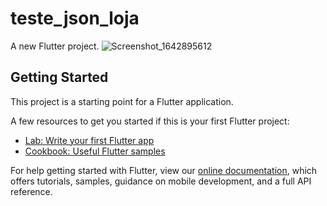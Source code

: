 # teste_json_loja

A new Flutter project.
![Screenshot_1642895612](https://user-images.githubusercontent.com/98062365/150685288-7ea1af44-b920-4ebe-8da2-f80fe9b8e18c.png)

## Getting Started

This project is a starting point for a Flutter application.

A few resources to get you started if this is your first Flutter project:

- [Lab: Write your first Flutter app](https://flutter.dev/docs/get-started/codelab)
- [Cookbook: Useful Flutter samples](https://flutter.dev/docs/cookbook)

For help getting started with Flutter, view our
[online documentation](https://flutter.dev/docs), which offers tutorials,
samples, guidance on mobile development, and a full API reference.
